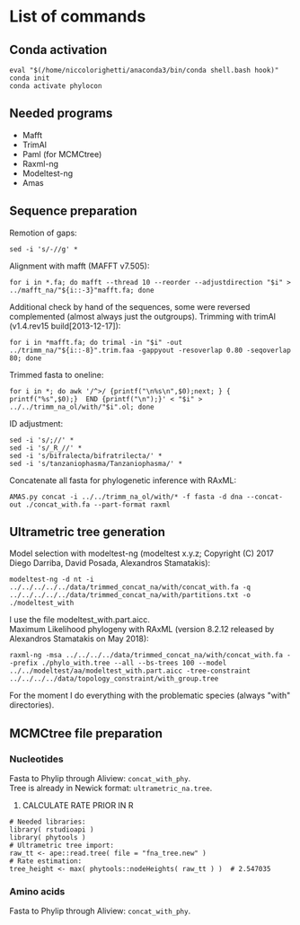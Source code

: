 # List of commands 
## Conda activation
```
eval "$(/home/niccolorighetti/anaconda3/bin/conda shell.bash hook)" 
conda init
conda activate phylocon
```
## Needed programs
- Mafft
- TrimAl
- Paml (for MCMCtree)
- Raxml-ng
- Modeltest-ng
- Amas
## Sequence preparation
Remotion of gaps:
```
sed -i 's/-//g' *
```
Alignment with mafft (MAFFT v7.505):
```
for i in *.fa; do mafft --thread 10 --reorder --adjustdirection "$i" > ../mafft_na/"${i::-3}"mafft.fa; done 
```
Additional check by hand of the sequences, some were reversed complemented (almost always just the outgroups).
Trimming with trimAl (v1.4.rev15 build[2013-12-17]):
```
for i in *mafft.fa; do trimal -in "$i" -out ../trimm_na/"${i::-8}".trim.faa -gappyout -resoverlap 0.80 -seqoverlap 80; done
```
Trimmed fasta to oneline:
```
for i in *; do awk '/^>/ {printf("\n%s\n",$0);next; } { printf("%s",$0);}  END {printf("\n");}' < "$i" > ../../trimm_na_ol/with/"$i".ol; done
```
ID adjustment:
```
sed -i 's/;//' *
sed -i 's/_R_//' *
sed -i 's/bifralecta/bifratrilecta/' *
sed -i 's/tanzaniophasma/Tanzaniophasma/' *
```
Concatenate all fasta for phylogenetic inference with RAxML:
```
AMAS.py concat -i ../../trimm_na_ol/with/* -f fasta -d dna --concat-out ./concat_with.fa --part-format raxml
```
## Ultrametric tree generation
Model selection with modeltest-ng (modeltest x.y.z; Copyright (C) 2017 Diego Darriba, David Posada, Alexandros Stamatakis):
```
modeltest-ng -d nt -i ../../../../../data/trimmed_concat_na/with/concat_with.fa -q ../../../../../data/trimmed_concat_na/with/partitions.txt -o ./modeltest_with
```
I use the file modeltest_with.part.aicc.  
Maximum Likelihood phylogeny with RAxML (version 8.2.12 released by Alexandros Stamatakis on May 2018):
```
raxml-ng -msa ../../../../data/trimmed_concat_na/with/concat_with.fa --prefix ./phylo_with.tree --all --bs-trees 100 --model ../../modeltest/aa/modeltest_with.part.aicc -tree-constraint ../../../../data/topology_constraint/with_group.tree
```
For the moment I do everything with the problematic species (always "with" directories).  
## MCMCtree file preparation
### Nucleotides
Fasta to Phylip through Aliview: ```concat_with_phy```.  
Tree is already in Newick format: ```ultrametric_na.tree```.  
1. CALCULATE RATE PRIOR IN R
```
# Needed libraries:
library( rstudioapi )
library( phytools )
# Ultrametric tree import:
raw_tt <- ape::read.tree( file = "fna_tree.new" )
# Rate estimation:
tree_height <- max( phytools::nodeHeights( raw_tt ) )  # 2.547035

```


### Amino acids
Fasta to Phylip through Aliview: ```concat_with_phy```.  
